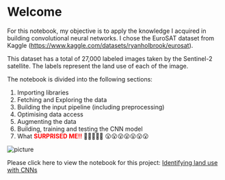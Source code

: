 # Welcome
For this notebook, my objective is to apply the knowledge I acquired in building convolutional neural networks. 
I chose the EuroSAT dataset from Kaggle (https://www.kaggle.com/datasets/ryanholbrook/eurosat). 

This dataset has a total of 27,000 labeled images taken by the Sentinel-2 satellite. The labels represent the land use of each of the image. 

The notebook is divided into the following sections: 

1. Importing libraries
2. Fetching and Exploring the data
3. Building the input pipeline (including preprocessing)
4. Optimising data access 
5. Augmenting the data 
6. Building, training and testing the CNN model
7. What  <font color = "red">**SURPRISED ME!!** </font> 🤯🤯🤯🤯🤯 😮😮😮😮😮😮😮

![picture](https://media.makeameme.org/created/surprises-surprises-everywhere.jpg)

Please click here to view the notebook for this project: [Identifying land use with CNNs](https://github.com/BacharKabalan/Applying/blob/main/DeepLearning/EuroSat%20Images%20(Kaggle)/Sattelite_images.ipynb)

